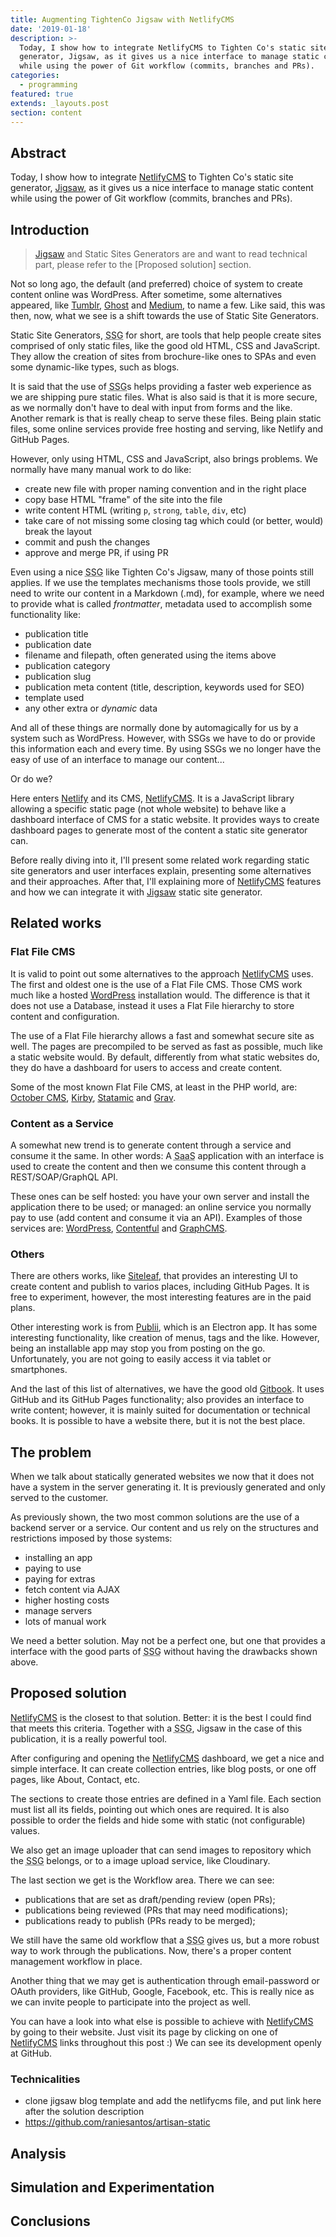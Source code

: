 ```yaml
---
title: Augmenting TightenCo Jigsaw with NetlifyCMS
date: '2019-01-18'
description: >-
  Today, I show how to integrate NetlifyCMS to Tighten Co's static site
  generator, Jigsaw, as it gives us a nice interface to manage static content
  while using the power of Git workflow (commits, branches and PRs).
categories:
  - programming
featured: true
extends: _layouts.post
section: content
---
```

## Abstract

Today, I show how to integrate [NetlifyCMS] to Tighten Co's static site generator, [Jigsaw], as it gives us a nice interface to manage static content while using the power of Git workflow (commits, branches and PRs).

## Introduction

> [Jigsaw] and Static Sites Generators are and want to read technical part, please refer to the [Proposed solution] section.

Not so long ago, the default (and preferred) choice of system to create content online was WordPress. After sometime, some alternatives appeared, like [Tumblr], [Ghost] and [Medium], to name a few. Like said, this was then, now, what we see is a shift towards the use of Static Site Generators.

Static Site Generators, <abbr title="Static Site Generator">SSG</abbr> for short, are tools that help people create sites comprised of only static files, like the good old HTML, CSS and JavaScript. They allow the creation of sites from brochure-like ones to SPAs and even some dynamic-like types, such as blogs.

It is said that the use of <abbr title="Static Site Generator">SSG</abbr>s helps providing a faster web experience as we are shipping pure static files. What is also said is that it is more secure, as we normally don't have to deal with input from forms and the like. Another remark is that is really cheap to serve these files. Being plain static files, some online services provide free hosting and serving, like Netlify and GitHub Pages.

However, only using HTML, CSS and JavaScript, also brings problems. We normally have many manual work to do like:

* create new file with proper naming convention and in the right place
* copy base HTML "frame" of the site into the file
* write content HTML (writing `p`, `strong`, `table`, `div`, etc)
* take care of not missing some closing tag which could (or better, would) break the layout
* commit and push the changes
* approve and merge PR, if using PR

Even using a nice <abbr title="Static Site Generator">SSG</abbr> like Tighten Co's Jigsaw, many of those points still applies. If we use the templates mechanisms those tools provide, we still need to write our content in a Markdown (.md), for example, where we need to provide what is called _frontmatter_, metadata used to accomplish some functionality like:

* publication title
* publication date
* filename and filepath, often generated using the items above
* publication category
* publication slug
* publication meta content (title, description, keywords used for SEO)
* template used
* any other extra or _dynamic_ data

And all of these things are normally done by automagically for us by a system such as WordPress. However, with SSGs we have to do or provide this information each and every time. By using SSGs we no longer have the easy of use of an interface to manage our content... 

Or do we?

Here enters [Netlify] and its CMS, [NetlifyCMS]. It is a JavaScript library allowing a specific static page (not whole website) to behave like a dashboard interface of CMS for a static website. It provides ways to create dashboard pages to generate most of the content a static site generator can.

Before really diving into it, I'll present some related work regarding static site generators and user interfaces explain, presenting some alternatives and their approaches. After that, I'll explaining more of [NetlifyCMS] features and how we can integrate it with [Jigsaw] static site generator.

## Related works

### Flat File CMS

It is valid to point out some alternatives to the approach [NetlifyCMS] uses. The first and oldest one is the use of a Flat File CMS. Those CMS work much like a hosted [WordPress] installation would. The difference is that it does not use a Database, instead it uses a Flat File hierarchy to store content and configuration.

The use of a Flat File hierarchy allows a fast and somewhat secure site as well. The pages are precompiled to be served as fast as possible, much like a static website would. By default, differently from what static websites do, they do have a dashboard for users to access and create content.

Some of the most known Flat File CMS, at least in the PHP world, are: [October CMS], [Kirby], [Statamic] and [Grav].

### Content as a Service

A somewhat new trend is to generate content through a service and consume it the same. In other words: A <abbr title="Software as a Service">SaaS</abbr> application with an interface is used to create the content and then we consume this content through a REST/SOAP/GraphQL API.

These ones can be self hosted: you have your own server and install the application there to be used; or managed: an online service you normally pay to use (add content and consume it via an API). Examples of those services are: [WordPress], [Contentful] and [GraphCMS].

### Others

There are others works, like [Siteleaf], that provides an interesting UI to create content and publish to varios places, including GitHub Pages. It is free to experiment, however, the most interesting features are in the paid plans.

Other interesting work is from [Publii], which is an Electron app. It has some interesting functionality, like creation of menus, tags and the like. However, being an installable app may stop you from posting on the go. Unfortunately, you are not going to easily access it via tablet or smartphones.

And the last of this list of alternatives, we have the good old [Gitbook]. It uses GitHub and its GitHub Pages functionality; also provides an interface to write content; however, it is mainly suited for documentation or technical books. It is possible to have a website there, but it is not the best place.

## The problem

When we talk about statically generated websites we now that it does not have a system in the server generating it. It is previously generated and only served to the customer.

As previously shown, the two most common solutions are the use of a backend server or a service. Our content and us rely on the structures and restrictions imposed by those systems:

* installing an app
* paying to use
* paying for extras
* fetch content via AJAX
* higher hosting costs
* manage servers
* lots of manual work

We need a better solution. May not be a perfect one, but one that provides a interface with the good parts of <abbr title="Static Site Generator">SSG</abbr> without having the drawbacks shown above.

## Proposed solution

[NetlifyCMS] is the closest to that solution. Better: it is the best I could find that meets this criteria. Together with a <abbr title="Static Site Generator">SSG</abbr>, Jigsaw in the case of this publication, it is a really powerful tool.

After configuring and opening the [NetlifyCMS] dashboard, we get a nice and simple interface. It can create collection entries, like blog posts, or one off pages, like About, Contact, etc.

The sections to create those entries are defined in a Yaml file. Each section must list all its fields, pointing out which ones are required. It is also possible to order the fields and hide some with static (not configurable) values.

We also get an image uploader that can send images to repository which the <abbr title="Static Site Generator">SSG</abbr> belongs, or to a image upload service, like Cloudinary.

The last section we get is the Workflow area. There we can see:

* publications that are set as draft/pending review (open PRs);
* publications being reviewed (PRs that may need modifications);
* publications ready to publish (PRs ready to be merged);

We still have the same old workflow that a <abbr title="Static Site Generator">SSG</abbr> gives us, but a more robust way to work through the publications. Now, there's a proper content management workflow in place.

Another thing that we may get is authentication through email-password or OAuth providers, like GitHub, Google, Facebook, etc. This is really nice as we can invite people to participate into the project as well.

You can have a look into what else is possible to achieve with [NetlifyCMS] by going to their website. Just visit its page by clicking on one of [NetlifyCMS] links throughout this post :) We can see its development openly at GitHub.

### Technicalities



* clone jigsaw blog template and add the netlifycms file, and put link here after the solution description
* https://github.com/raniesantos/artisan-static

## Analysis

## Simulation and Experimentation

## Conclusions

[Gitbook]: https://www.gitbook.com/
[Publii]: https://getpublii.com/
[Siteleaf]: https://www.siteleaf.com/
[WordPress]: https://wordpress.org/
[Contentful]: https://www.contentful.com/
[GraphCMS]: https://graphcms.com/
[NetlifyCMS]: https://www.netlifycms.org/
[Netlify]: https://www.netlify.com/
[Jigsaw]: http://jigsaw.tighten.co/
[Tumblr]: https://www.tumblr.com/
[Ghost]: https://ghost.org/
[Medium]: https://medium.com/
[Kirby]: https://getkirby.com/
[Statamic]: https://statamic.com/
[Grav]: https://getgrav.org/
[October CMS]: https://octobercms.com/
